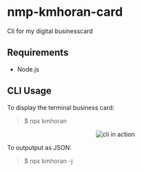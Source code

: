 # nmp-kmhoran-card
Cli for my digital businesscard

## Requirements
- Node.js

## CLI Usage
To display the terminal business card:
> $ npx kmhoran

<p align="center">
  <img alt="cli in action" src="../assets/kmhoran_screenshot.png?raw=true">
</p>

To outputput as JSON:
> $ npx kmhoran -j
